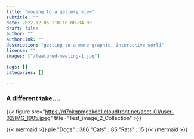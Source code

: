 ```yaml
---
title: "moving to a gallery view"
subtitle: ""
date: 2022-12-05 T10:10:00-04:00
draft: false
author: ""
authorLink: ""
description: "getting to a more graphic, interactive world"
license: ""
images: ["/featured-meeting-1.jpg"]

tags: []
categories: []

---
```




### A different take....
{{< figure src="https://d7okgpmgzkdc1.cloudfront.net/acct-01/user-02/IMG_1905.jpeg" title="Test_image_2_Collection" >}}

{{< mermaid >}}
pie
    "Dogs" : 386
    "Cats" : 85
    "Rats" : 15
{{< /mermaid >}}
